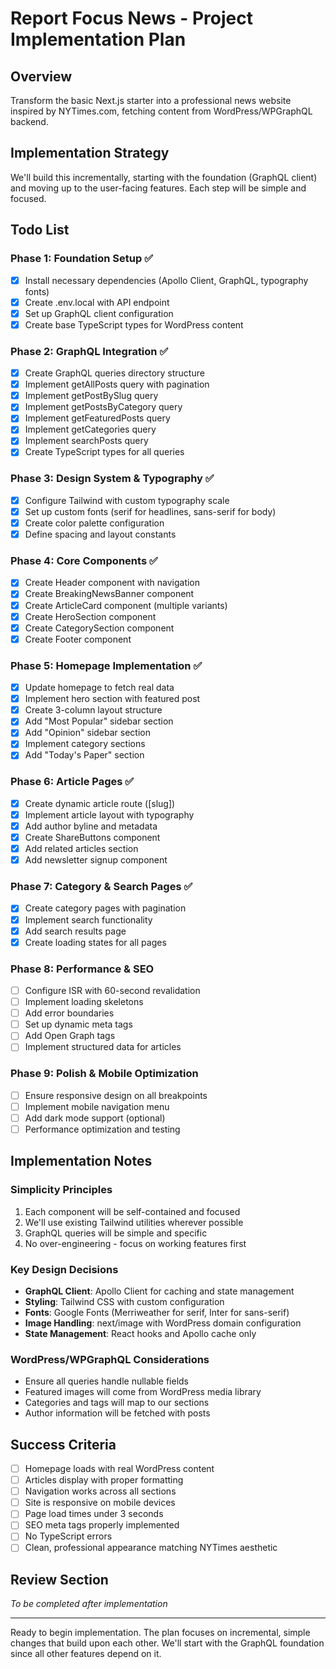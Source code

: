 # Report Focus News - Project Implementation Plan

## Overview
Transform the basic Next.js starter into a professional news website inspired by NYTimes.com, fetching content from WordPress/WPGraphQL backend.

## Implementation Strategy
We'll build this incrementally, starting with the foundation (GraphQL client) and moving up to the user-facing features. Each step will be simple and focused.

## Todo List

### Phase 1: Foundation Setup ✅
- [x] Install necessary dependencies (Apollo Client, GraphQL, typography fonts)
- [x] Create .env.local with API endpoint
- [x] Set up GraphQL client configuration
- [x] Create base TypeScript types for WordPress content

### Phase 2: GraphQL Integration ✅
- [x] Create GraphQL queries directory structure
- [x] Implement getAllPosts query with pagination
- [x] Implement getPostBySlug query
- [x] Implement getPostsByCategory query
- [x] Implement getFeaturedPosts query
- [x] Implement getCategories query
- [x] Implement searchPosts query
- [x] Create TypeScript types for all queries

### Phase 3: Design System & Typography ✅
- [x] Configure Tailwind with custom typography scale
- [x] Set up custom fonts (serif for headlines, sans-serif for body)
- [x] Create color palette configuration
- [x] Define spacing and layout constants

### Phase 4: Core Components ✅
- [x] Create Header component with navigation
- [x] Create BreakingNewsBanner component
- [x] Create ArticleCard component (multiple variants)
- [x] Create HeroSection component
- [x] Create CategorySection component
- [x] Create Footer component

### Phase 5: Homepage Implementation ✅
- [x] Update homepage to fetch real data
- [x] Implement hero section with featured post
- [x] Create 3-column layout structure
- [x] Add "Most Popular" sidebar section
- [x] Add "Opinion" sidebar section
- [x] Implement category sections
- [x] Add "Today's Paper" section

### Phase 6: Article Pages ✅
- [x] Create dynamic article route ([slug])
- [x] Implement article layout with typography
- [x] Add author byline and metadata
- [x] Create ShareButtons component
- [x] Add related articles section
- [x] Add newsletter signup component

### Phase 7: Category & Search Pages ✅
- [x] Create category pages with pagination
- [x] Implement search functionality
- [x] Add search results page
- [x] Create loading states for all pages

### Phase 8: Performance & SEO
- [ ] Configure ISR with 60-second revalidation
- [ ] Implement loading skeletons
- [ ] Add error boundaries
- [ ] Set up dynamic meta tags
- [ ] Add Open Graph tags
- [ ] Implement structured data for articles

### Phase 9: Polish & Mobile Optimization
- [ ] Ensure responsive design on all breakpoints
- [ ] Implement mobile navigation menu
- [ ] Add dark mode support (optional)
- [ ] Performance optimization and testing

## Implementation Notes

### Simplicity Principles
1. Each component will be self-contained and focused
2. We'll use existing Tailwind utilities wherever possible
3. GraphQL queries will be simple and specific
4. No over-engineering - focus on working features first

### Key Design Decisions
- **GraphQL Client**: Apollo Client for caching and state management
- **Styling**: Tailwind CSS with custom configuration
- **Fonts**: Google Fonts (Merriweather for serif, Inter for sans-serif)
- **Image Handling**: next/image with WordPress domain configuration
- **State Management**: React hooks and Apollo cache only

### WordPress/WPGraphQL Considerations
- Ensure all queries handle nullable fields
- Featured images will come from WordPress media library
- Categories and tags will map to our sections
- Author information will be fetched with posts

## Success Criteria
- [ ] Homepage loads with real WordPress content
- [ ] Articles display with proper formatting
- [ ] Navigation works across all sections
- [ ] Site is responsive on mobile devices
- [ ] Page load times under 3 seconds
- [ ] SEO meta tags properly implemented
- [ ] No TypeScript errors
- [ ] Clean, professional appearance matching NYTimes aesthetic

## Review Section
*To be completed after implementation*

---

Ready to begin implementation. The plan focuses on incremental, simple changes that build upon each other. We'll start with the GraphQL foundation since all other features depend on it.